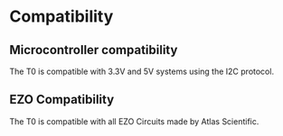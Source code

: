 # <i class="fas fa-puzzle-piece"></i> Compatibility

## Microcontroller compatibility

The T0 is compatible with 3.3V and 5V systems using the I2C protocol.

## EZO Compatibility

The T0 is compatible with all EZO Circuits made by Atlas Scientific.
